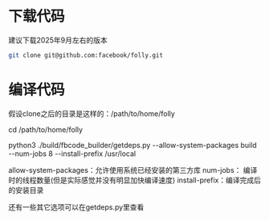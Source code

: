 # 下载代码
建议下载2025年9月左右的版本
```bash
git clone git@github.com:facebook/folly.git
```

# 编译代码
假设clone之后的目录是这样的：/path/to/home/folly

cd /path/to/home/folly

python3 ./build/fbcode_builder/getdeps.py --allow-system-packages build --num-jobs 8 --install-prefix /usr/local

allow-system-packages：允许使用系统已经安装的第三方库
num-jobs： 编译时的线程数量(但是实际感觉并没有明显加快编译速度)
install-prefix：编译完成后的安装目录

还有一些其它选项可以在getdeps.py里查看
